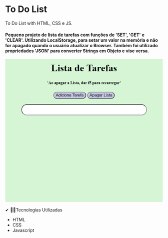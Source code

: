 # To Do List
 To Do List with HTML, CSS e JS.

 #### Pequeno projeto de lista de tarefas com funções de 'SET', 'GET' e 'CLEAR'. Utilizando LocalStorage, para setar um valor na memória e não for apagado quando o usuário atualizar o Browser. Também foi utilizado propriedades 'JSON' para converter Strings em Objeto e vise versa.


 <img src="screen.gif">

✔ 👨‍💻Tecnologias Utilizadas

-  HTML
-  CSS
-  Javascript
